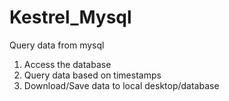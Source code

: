 # Kestrel_Mysql
Query data from mysql
1) Access the database
2) Query data based on timestamps
3) Download/Save data to local desktop/database
